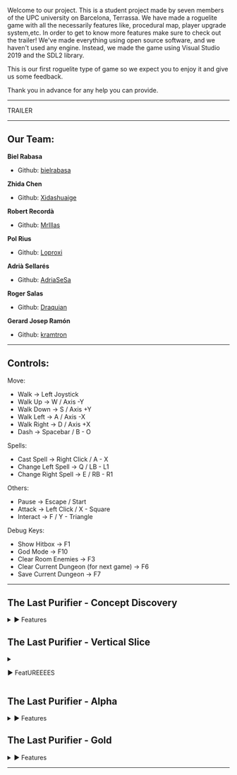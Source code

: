 
Welcome to our project. This is a student project made by seven members of the UPC university on Barcelona, Terrassa. 
We have made a roguelite game with all the necessarily features like, procedural map, player upgrade system,etc.
In order to get to know more features make sure to check out the trailer!
We've made everything using open source software, and we haven't used any engine. Instead, we made the game using Visual Studio 2019 and the SDL2 library.

This is our first roguelite type of game so we expect you to enjoy it and give us some feedback.

Thank you in advance for any help you can provide.

***
TRAILER

***
## Our Team:

**Biel Rabasa**

* Github: [bielrabasa](https://github.com/bielrabasa)

**Zhida Chen**

* Github: [Xidashuaige](https://github.com/Xidashuaige)

**Robert Recordà**

* Github: [MrIllas](https://github.com/MrIllas) 

**Pol Rius**

* Github: [Loproxi](https://github.com/Loproxi)  

**Adrià Sellarés**

* Github: [AdriaSeSa](https://github.com/AdriaSeSa)  

**Roger Salas**

* Github: [Draquian](https://github.com/Draquian) 

**Gerard Josep Ramón**

* Github: [kramtron](https://github.com/kramtron) 

***

## Controls:

Move:
- 	Walk			→	Left Joystick
- 	Walk Up			→	W  /  Axis -Y
- 	Walk Down		→	S  /  Axis +Y
- 	Walk Left		→	A  /  Axis -X
- 	Walk Right		→	D  /  Axis +X
- 	Dash			→	Spacebar  /  B - O

Spells:
- 	Cast Spell		→	Right Click  /  A - X
- 	Change Left Spell 	→	Q  /  LB - L1
- 	Change Right Spell	→	E  /  RB - R1

Others:
- 	Pause			→	Escape  /  Start
- 	Attack			→	Left Click  /  X - Square
- 	Interact		→	F  /  Y - Triangle

Debug Keys:
- 	Show Hitbox		→	F1
- 	God Mode		→	F10
- 	Clear Room Enemies	→	F3
- 	Clear Current Dungeon (for next game)	→	F6
- 	Save Current Dungeon	→	F7

***
## The Last Purifier - Concept Discovery
<details>
<summary>▶ Features</summary>
<p>
  
* Well, you asked for it!

</p>
</details>

## The Last Purifier - Vertical Slice
<details>
  
<summary>
  
  ▶ FeatUREEEES
  
 </summary>

* Fullscreen & Windowed mode

* God Mode (F10) 
  
  *  Instakills  
> > No damage 

> Keyboard & Gamepad control

> 2 playable characters
> > Sage (range battle system)  
> > Revenant (melee battle system)

> 3 types of enemies 
> > Ghoul 
> > Kaboom  
> > Worm

> 6 NPCs with custom dialog

> 5 Spells
> > Purifed Sword
> > Soul Shield
> > Purification Slash
> > Foteiros
> > Ekriski

> Spell deck

> 2 Skill Trees, one per class.

> Random generated map.

> Hub Map with different zones 

> Custom team logo (with fx)

> Custom game logo (with fx)

> Menu & Pause menu (keyboard & controller)
> >Play
> >Options
> >Credits
> >Load
> >Save
> >Exit
> >GitHub link

> Audio
> >Background music
> >Audio effects
> > >Enemies
> > >Players
> > >Attacks
> > >Menu

> HUD
> > Health bar & damage effects
> >Spell cards + deck
> >Pause menu


</details>

## The Last Purifier - Alpha
<details>
<summary>▶ Features</summary>

> Map
> >Minimap (dungeon & hub)
> >3 new puzzles (3 new rooms)
> >Save & Continue from last dungeon
> >Player converter

> Entities
> >New slime enemy
> >New breakable pot
> >Buttons (random pressing order)
> >Pathfinding

> Weapons
> >New combat system
> >Spear
> >Staff
> >Book

> Audio
> >New fx
> >New music for every scene
> >Change Volume

> UI
> >Win screen
> >Game over screen
> >Vsync activation
> >Volume changing
> >Ability trees
> > >Buy better stats
> > >Buy deck spaces
> > >Buy ability improvements

> Quests

</details>

## The Last Purifier - Gold
<details>
<summary>▶ Features</summary>

* Well, you asked for it!

</details>

***
